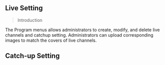 ## Live Setting

>Introduction

<p> The Program menus allows administrators to create, modify, and delete live channels and catchup setting. Administrators can upload corresponding images to match the covers of live channels. </p> 







## Catch-up Setting


